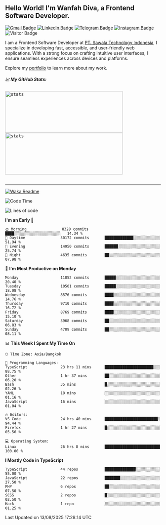## Hello World! I'm Wanfah Diva, a Frontend Software Developer.

[![Gmail Badge](https://img.shields.io/badge/-Gmail-white?style=plastic&logo=Gmail&link=mailto:aditputrafirmansyah@gmail.com)](mailto:wanfahdivaa@gmail.com)
[![Linkedin Badge](https://img.shields.io/badge/-LinkedIn-blue?style=plastic&logo=Linkedin&link=https://www.linkedin.com/in/aditputrafirmansyah/)](https://www.linkedin.com/in/wanfahdiva/)
[![Telegram Badge](https://img.shields.io/badge/-Telegram-blue?style=plastic&logo=telegram&link=https://t.me/Adithya_13)](https://t.me/wanfahdiva)
[![Instagram Badge](https://img.shields.io/badge/-Instagram-white?style=plastic&logo=instagram&link=https://www.instagram.com/adithya_firmansyahputra/)](https://www.instagram.com/wnfhdva/)
![Visitor Badge](https://visitor-badge.laobi.icu/badge?page_id=wanfahdiva.wanfahdiva)

<p>
I am a Frontend Software Developer at <a href="https://sawala.tech" target="_blank">PT. Sawala Technology Indonesia</a>, I specialize in developing fast, accessible, and user-friendly web applications. With a strong focus on crafting intuitive user interfaces, I ensure seamless experiences across devices and platforms.

Explore my <a href="http://wanfahdiva-com.vercel.app/" target="_blank">portfolio</a> to learn more about my work.
</p>

<h5 align="left">
  
📈 **My GitHub Stats:**

</h5>

<div align="left">
<kbd>
  <img height="135em" width="380em" alt="stats" src="https://github-readme-stats-salesp07.vercel.app/api?username=wanfahdiva&count_private=true&show_icons=true&theme=react&rank_icon=github&border_radius=10&hide_title=true"></kbd>
</kbd>
<kbd>
    <img height="135em" width="380em" alt="stats" src="https://github-readme-activity-graph.vercel.app/graph?username=wanfahdiva&theme=react&hide_title=true"></kbd>
</div>

<br />

---

[![Waka Readme](https://github.com/wanfahdiva/wanfahdiva/actions/workflows/waka.yml/badge.svg)](https://github.com/wanfahdiva/wanfahdiva/actions/workflows/waka.yml)

<!--START_SECTION:waka-->
![Code Time](http://img.shields.io/badge/Code%20Time-2%2C298%20hrs%201%20min-blue)

![Lines of code](https://img.shields.io/badge/From%20Hello%20World%20I%27ve%20Written-21.3%20million%20lines%20of%20code-blue)

**I'm an Early 🐤** 

```text
🌞 Morning                8328 commits        ████░░░░░░░░░░░░░░░░░░░░░   14.34 % 
🌆 Daytime                30172 commits       █████████████░░░░░░░░░░░░   51.94 % 
🌃 Evening                14950 commits       ██████░░░░░░░░░░░░░░░░░░░   25.74 % 
🌙 Night                  4635 commits        ██░░░░░░░░░░░░░░░░░░░░░░░   07.98 % 
```
📅 **I'm Most Productive on Monday** 

```text
Monday                   11852 commits       █████░░░░░░░░░░░░░░░░░░░░   20.40 % 
Tuesday                  10501 commits       █████░░░░░░░░░░░░░░░░░░░░   18.08 % 
Wednesday                8576 commits        ████░░░░░░░░░░░░░░░░░░░░░   14.76 % 
Thursday                 9710 commits        ████░░░░░░░░░░░░░░░░░░░░░   16.72 % 
Friday                   8769 commits        ████░░░░░░░░░░░░░░░░░░░░░   15.10 % 
Saturday                 3968 commits        ██░░░░░░░░░░░░░░░░░░░░░░░   06.83 % 
Sunday                   4709 commits        ██░░░░░░░░░░░░░░░░░░░░░░░   08.11 % 
```


📊 **This Week I Spent My Time On** 

```text
🕑︎ Time Zone: Asia/Bangkok

💬 Programming Languages: 
TypeScript               23 hrs 11 mins      ██████████████████████░░░   88.75 % 
Other                    1 hr 37 mins        ██░░░░░░░░░░░░░░░░░░░░░░░   06.20 % 
Bash                     35 mins             █░░░░░░░░░░░░░░░░░░░░░░░░   02.26 % 
YAML                     18 mins             ░░░░░░░░░░░░░░░░░░░░░░░░░   01.16 % 
JavaScript               16 mins             ░░░░░░░░░░░░░░░░░░░░░░░░░   01.04 % 

🔥 Editors: 
VS Code                  24 hrs 40 mins      ████████████████████████░   94.44 % 
Firefox                  1 hr 27 mins        █░░░░░░░░░░░░░░░░░░░░░░░░   05.56 % 

💻 Operating System: 
Linux                    26 hrs 8 mins       █████████████████████████   100.00 % 
```

**I Mostly Code in TypeScript** 

```text
TypeScript               44 repos            ██████████████░░░░░░░░░░░   55.00 % 
JavaScript               22 repos            ███████░░░░░░░░░░░░░░░░░░   27.50 % 
PHP                      6 repos             ██░░░░░░░░░░░░░░░░░░░░░░░   07.50 % 
SCSS                     2 repos             █░░░░░░░░░░░░░░░░░░░░░░░░   02.50 % 
Hack                     1 repo              ░░░░░░░░░░░░░░░░░░░░░░░░░   01.25 % 
```




 Last Updated on 13/08/2025 17:29:14 UTC
<!--END_SECTION:waka-->
